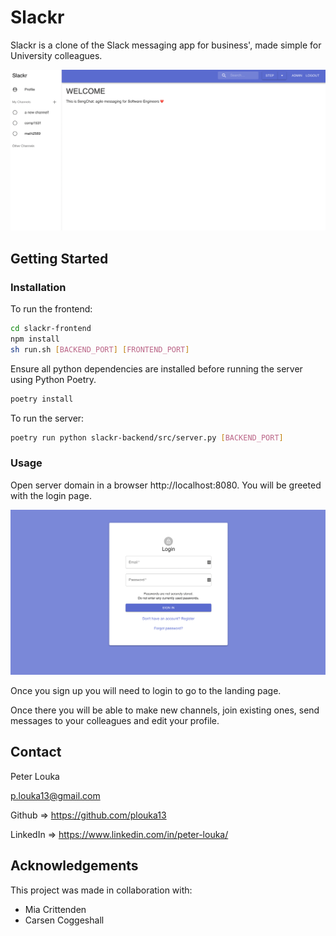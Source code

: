 # **Slackr**
Slackr is a clone of the Slack messaging app for business', made simple for University colleagues.

<p align="center">
  <img width="700" src="images/homepage.png" alt="homepage"/>
</p>

## **Getting Started**
### **Installation**
To run the frontend:
```bash
cd slackr-frontend
npm install
sh run.sh [BACKEND_PORT] [FRONTEND_PORT]
```

Ensure all python dependencies are installed before running the server using Python Poetry.

```bash
poetry install
```

To run the server:

```bash
poetry run python slackr-backend/src/server.py [BACKEND_PORT]
```
### **Usage**
Open server domain in a browser http://localhost:8080.
You will be greeted with the login page.
<p align="center">
  <img width="700" src="images/loginpage.png" alt="homepage"/>
</p>

Once you sign up you will need to login to go to the landing page.

Once there you will be able to make new channels, join existing ones, send messages to your colleagues and edit your profile.

## **Contact**
Peter Louka

p.louka13@gmail.com

Github => https://github.com/plouka13

LinkedIn => https://www.linkedin.com/in/peter-louka/

## **Acknowledgements**
This project was made in collaboration with:
* Mia Crittenden
* Carsen Coggeshall
